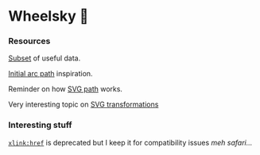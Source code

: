# Wheelsky :beer:

### Resources
[Subset](https://github.com/kissu/wheelsky/blob/v0.7/src/data/whiskyFlavors.json) of useful data.

[Initial arc path](https://codepen.io/osublake/pen/OmgMNm) inspiration.

Reminder on how [SVG path](https://css-tricks.com/svg-path-syntax-illustrated-guide) works.

Very interesting topic on [SVG transformations](https://css-tricks.com/transforms-on-svg-elements)

### Interesting stuff
[`xlink:href`]([https://developer.mozilla.org/en-US/docs/Web/SVG/Attribute/xlink:href](https://developer.mozilla.org/en-US/docs/Web/SVG/Element/use#Browser_compatibility)) is deprecated but I keep it for compatibility issues
_meh safari..._
